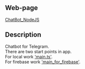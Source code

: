 ## Web-page

[ChatBot_NodeJS](https://barber-shop-b2a01.web.app/)

## Description

Chatbot for Telegram.<br>
There are two start points in app.<br>
For local work <a href = "https://github.com/x-x-x-Ilya/ChatBot_NodeJS/blob/master/src/main.ts">'main.ts'</a>.<br>
For firebase work <a href = "https://github.com/x-x-x-Ilya/ChatBot_NodeJS/blob/master/src/main_for_firebase.ts">'main_for_firebase'</a>.
